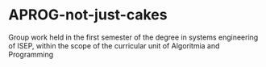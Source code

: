 # APROG-not-just-cakes
Group work held in the first semester of the degree in systems engineering of ISEP, within the scope of the curricular unit of Algoritmia and Programming
